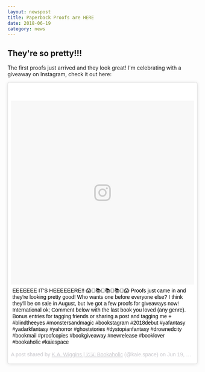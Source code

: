 ```yaml
---
layout: newspost
title: Paperback Proofs are HERE
date: 2018-06-19
category: news
---
```


## They're so pretty!!!

The first proofs just arrived and they look great! I'm celebrating with a giveaway on Instagram, check it out here:


<blockquote class="instagram-media" data-instgrm-captioned data-instgrm-permalink="https://www.instagram.com/p/BkN93FHFAqs/" data-instgrm-version="8" style=" background:#FFF; border:0; border-radius:3px; box-shadow:0 0 1px 0 rgba(0,0,0,0.5),0 1px 10px 0 rgba(0,0,0,0.15); margin: 1px; max-width:658px; padding:0; width:99.375%; width:-webkit-calc(100% - 2px); width:calc(100% - 2px);"><div style="padding:8px;"> <div style=" background:#F8F8F8; line-height:0; margin-top:40px; padding:50.0% 0; text-align:center; width:100%;"> <div style=" background:url(data:image/png;base64,iVBORw0KGgoAAAANSUhEUgAAACwAAAAsCAMAAAApWqozAAAABGdBTUEAALGPC/xhBQAAAAFzUkdCAK7OHOkAAAAMUExURczMzPf399fX1+bm5mzY9AMAAADiSURBVDjLvZXbEsMgCES5/P8/t9FuRVCRmU73JWlzosgSIIZURCjo/ad+EQJJB4Hv8BFt+IDpQoCx1wjOSBFhh2XssxEIYn3ulI/6MNReE07UIWJEv8UEOWDS88LY97kqyTliJKKtuYBbruAyVh5wOHiXmpi5we58Ek028czwyuQdLKPG1Bkb4NnM+VeAnfHqn1k4+GPT6uGQcvu2h2OVuIf/gWUFyy8OWEpdyZSa3aVCqpVoVvzZZ2VTnn2wU8qzVjDDetO90GSy9mVLqtgYSy231MxrY6I2gGqjrTY0L8fxCxfCBbhWrsYYAAAAAElFTkSuQmCC); display:block; height:44px; margin:0 auto -44px; position:relative; top:-22px; width:44px;"></div></div> <p style=" margin:8px 0 0 0; padding:0 4px;"> <a href="https://www.instagram.com/p/BkN93FHFAqs/" style=" color:#000; font-family:Arial,sans-serif; font-size:14px; font-style:normal; font-weight:normal; line-height:17px; text-decoration:none; word-wrap:break-word;" target="_blank">EEEEEEE IT&#39;S HEEEEEERE!! 😱🎉📚🎉📚🎉📚🎉😱 Proofs just came in and they&#39;re looking pretty good! Who wants one before everyone else? I think they&#39;ll be on sale in August, but Ive got a few proofs for giveaways now! International ok; Comment below with the last book you loved (any genre). Bonus entries for tagging friends or sharing a post and tagging me + #blindtheeyes #monstersandmagic #bookstagram #2018debut #yafantasy #yadarkfantasy #yahorror #ghoststories #dystopianfantasy #drownedcity #bookmail #proofcopies #bookgiveaway #newrelease #booklover #bookaholic #kaiespace</a></p> <p style=" color:#c9c8cd; font-family:Arial,sans-serif; font-size:14px; line-height:17px; margin-bottom:0; margin-top:8px; overflow:hidden; padding:8px 0 7px; text-align:center; text-overflow:ellipsis; white-space:nowrap;">A post shared by <a href="https://www.instagram.com/kaie.space/" style=" color:#c9c8cd; font-family:Arial,sans-serif; font-size:14px; font-style:normal; font-weight:normal; line-height:17px;" target="_blank"> K.A. Wiggins | 🇨🇦 Bookaholic</a> (@kaie.space) on <time style=" font-family:Arial,sans-serif; font-size:14px; line-height:17px;" datetime="2018-06-19T19:50:39+00:00">Jun 19, 2018 at 12:50pm PDT</time></p></div></blockquote> <script async defer src="//www.instagram.com/embed.js"></script>
